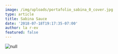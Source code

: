 ```yaml
---
image: /img/uploads/portafolio_sabina_0_cover.jpg
type: article
title: Sabina Sauce
date: '2018-07-18T19:17:35-07:00'
author: la r-ev
featured: false
---
```

![null](/img/uploads/portafolio_sabina_1.jpg)
